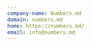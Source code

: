```yaml
---
company-name: Numbers.md
domain: numbers.md
home: https://numbers.md/
email: info@numbers.md
---
```





